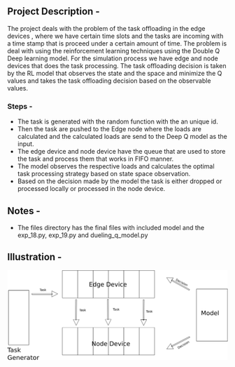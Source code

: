 ## Project Description - 

The project deals with the problem of the task offloading in the edge devices , where we have certain time slots and the tasks are incoming with a time stamp that is proceed under a certain amount of time. The problem is deal with using the reinforcement learning techniques using the Double Q Deep learning model. For the simulation process we have edge and node devices that does the task processing. The task offloading decision is taken by the RL model that observes the state and the space and minimize the Q values and takes the task offloading decision based on the observable values.

### Steps - 

- The task is generated with the random function with the an unique id.
- Then the task are pushed to the Edge node where the loads are calculated and the calculated loads are send to the Deep Q model as the input.
- The edge device and node device have the queue that are used to store the task and process them that works in FIFO manner.
- The model observes the respective loads and calculates the optimal task processing strategy based on state space observation.
- Based on the decision made by the model the task is either dropped or processed locally or processed in the node device.



## Notes - 

- The files directory has the final files with included model and the exp_18.py, exp_19.py and dueling_q_model.py



## Illustration - 

![](steps.png)






